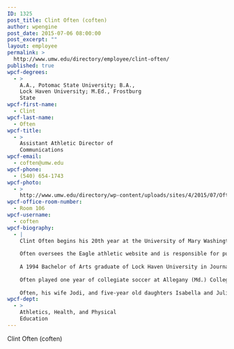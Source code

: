 ```yaml
---
ID: 1325
post_title: Clint Often (coften)
author: wpengine
post_date: 2015-07-06 08:00:00
post_excerpt: ""
layout: employee
permalink: >
  http://www.umw.edu/directory/employee/clint-often/
published: true
wpcf-degrees:
  - >
    A.A., Potomac State University; B.A.,
    Lock Haven University; M.Ed., Frostburg
    State
wpcf-first-name:
  - Clint
wpcf-last-name:
  - Often
wpcf-title:
  - >
    Assistant Athletic Director of
    Communications
wpcf-email:
  - coften@umw.edu
wpcf-phone:
  - (540) 654-1743
wpcf-photo:
  - >
    http://www.umw.edu/directory/wp-content/uploads/sites/4/2015/07/Often-Clint05.jpg
wpcf-office-room-number:
  - Room 106
wpcf-username:
  - coften
wpcf-biography:
  - |
    Clint Often begins his 20th year at the University of Mary Washington, and his first as Assistant Athletic Director for Communications and Marketing. Often, who joined UMW in the summer of 1996, has overseen the Eagle sports information office during some of the greatest moments in school history, and served as host for four national championships.
    
    Often oversees the Eagle athletic website and is responsible for publicity for all 22 varsity programs. He has won 10 national awards for his publications and features, including Best in Nation and several Best Cover awards for Eagle media guides.
    
    A 1994 Bachelor of Arts graduate of Lock Haven University in Journalism/Public Relations (PR/Advertising concentration), Often received an Associate of Arts degree in journalism from Potomac State College in 1992. He received his Master of Education degree from Frostburg State University in 1996 in Interdisciplinary Studies, having served one year as a graduate assistant in the sports information office.
    
    Often played one year of collegiate soccer at Allegany (Md.) College, earning all-state honors, before playing three seasons of collegiate baseball, at Potomac State and Lock Haven. He worked one season with the Cleveland Indians' AA farm team in Canton, Ohio, in 1994, a season which saw the team double its attendance from the season before.
    
    Often, his wife Jodi, and five-year old daughters Isabella and Julia, live in Fredericksburg. He is an avid baseball fan and memorabilia collector and considers among his favorite players Walter Johnson and Don Mattingly.
wpcf-dept:
  - >
    Athletics, Health, and Physical
    Education
---
```

Clint Often (coften)